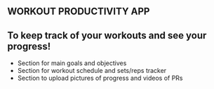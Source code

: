 ## WORKOUT PRODUCTIVITY APP


## To keep track of your workouts and see your progress!

- Section for main goals and objectives
- Section for workout schedule and sets/reps tracker
- Section to upload pictures of progress and videos of PRs 

